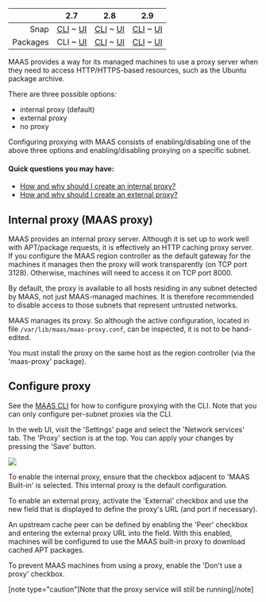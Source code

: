 ||2.7|2.8|2.9|
|-----:|:-----:|:-----:|:-----:|
|Snap|[CLI](/t/proxy-snap-2-7-cli/3030) ~ [UI](/t/proxy-snap-2-7-ui/3031)|[CLI](/t/proxy-snap-2-8-cli/3032) ~ [UI](/t/proxy-snap-2-8-ui/3033)|[CLI](/t/proxy-snap-2-9-cli/3034) ~ [UI](/t/proxy-snap-2-9-ui/3035)|
|Packages|CLI ~ [UI](/t/proxy-deb-2-7-ui/3037)|[CLI](/t/proxy-deb-2-8-cli/3038) ~ [UI](/t/proxy-deb-2-8-ui/3039)|[CLI](/t/proxy-deb-2-9-cli/3040) ~ [UI](/t/proxy-deb-2-9-ui/3041)|

<!-- deb-2-7-ui
||2.7|2.8|2.9|
|-----:|:-----:|:-----:|:-----:|
|Snap|[CLI](/t/proxy-snap-2-7-cli/3030) ~ [UI](/t/proxy-snap-2-7-ui/3031)|[CLI](/t/proxy-snap-2-8-cli/3032) ~ [UI](/t/proxy-snap-2-8-ui/3033)|[CLI](/t/proxy-snap-2-9-cli/3034) ~ [UI](/t/proxy-snap-2-9-ui/3035)|
|Packages|[CLI](/t/proxy-deb-2-7-cli/3036) ~ UI|[CLI](/t/proxy-deb-2-8-cli/3038) ~ [UI](/t/proxy-deb-2-8-ui/3039)|[CLI](/t/proxy-deb-2-9-cli/3040) ~ [UI](/t/proxy-deb-2-9-ui/3041)|
 deb-2-7-ui -->

<!-- deb-2-8-cli
||2.7|2.8|2.9|
|-----:|:-----:|:-----:|:-----:|
|Snap|[CLI](/t/proxy-snap-2-7-cli/3030) ~ [UI](/t/proxy-snap-2-7-ui/3031)|[CLI](/t/proxy-snap-2-8-cli/3032) ~ [UI](/t/proxy-snap-2-8-ui/3033)|[CLI](/t/proxy-snap-2-9-cli/3034) ~ [UI](/t/proxy-snap-2-9-ui/3035)|
|Packages|[CLI](/t/proxy-deb-2-7-cli/3036) ~ [UI](/t/proxy-deb-2-7-ui/3037)|CLI ~ [UI](/t/proxy-deb-2-8-ui/3039)|[CLI](/t/proxy-deb-2-9-cli/3040) ~ [UI](/t/proxy-deb-2-9-ui/3041)|
 deb-2-8-cli -->

<!-- deb-2-8-ui
||2.7|2.8|2.9|
|-----:|:-----:|:-----:|:-----:|
|Snap|[CLI](/t/proxy-snap-2-7-cli/3030) ~ [UI](/t/proxy-snap-2-7-ui/3031)|[CLI](/t/proxy-snap-2-8-cli/3032) ~ [UI](/t/proxy-snap-2-8-ui/3033)|[CLI](/t/proxy-snap-2-9-cli/3034) ~ [UI](/t/proxy-snap-2-9-ui/3035)|
|Packages|[CLI](/t/proxy-deb-2-7-cli/3036) ~ [UI](/t/proxy-deb-2-7-ui/3037)|[CLI](/t/proxy-deb-2-8-cli/3038) ~ UI|[CLI](/t/proxy-deb-2-9-cli/3040) ~ [UI](/t/proxy-deb-2-9-ui/3041)|
 deb-2-8-ui -->

<!-- deb-2-9-cli
||2.7|2.8|2.9|
|-----:|:-----:|:-----:|:-----:|
|Snap|[CLI](/t/proxy-snap-2-7-cli/3030) ~ [UI](/t/proxy-snap-2-7-ui/3031)|[CLI](/t/proxy-snap-2-8-cli/3032) ~ [UI](/t/proxy-snap-2-8-ui/3033)|[CLI](/t/proxy-snap-2-9-cli/3034) ~ [UI](/t/proxy-snap-2-9-ui/3035)|
|Packages|[CLI](/t/proxy-deb-2-7-cli/3036) ~ [UI](/t/proxy-deb-2-7-ui/3037)|[CLI](/t/proxy-deb-2-8-cli/3038) ~ [UI](/t/proxy-deb-2-8-ui/3039)|CLI ~ [UI](/t/proxy-deb-2-9-ui/3041)|
 deb-2-9-cli -->

<!-- deb-2-9-ui
||2.7|2.8|2.9|
|-----:|:-----:|:-----:|:-----:|
|Snap|[CLI](/t/proxy-snap-2-7-cli/3030) ~ [UI](/t/proxy-snap-2-7-ui/3031)|[CLI](/t/proxy-snap-2-8-cli/3032) ~ [UI](/t/proxy-snap-2-8-ui/3033)|[CLI](/t/proxy-snap-2-9-cli/3034) ~ [UI](/t/proxy-snap-2-9-ui/3035)|
|Packages|[CLI](/t/proxy-deb-2-7-cli/3036) ~ [UI](/t/proxy-deb-2-7-ui/3037)|[CLI](/t/proxy-deb-2-8-cli/3038) ~ [UI](/t/proxy-deb-2-8-ui/3039)|[CLI](/t/proxy-deb-2-9-cli/3040) ~ UI|
 deb-2-9-ui -->

<!-- snap-2-7-cli
||2.7|2.8|2.9|
|-----:|:-----:|:-----:|:-----:|
|Snap|CLI ~ [UI](/t/proxy-snap-2-7-ui/3031)|[CLI](/t/proxy-snap-2-8-cli/3032) ~ [UI](/t/proxy-snap-2-8-ui/3033)|[CLI](/t/proxy-snap-2-9-cli/3034) ~ [UI](/t/proxy-snap-2-9-ui/3035)|
|Packages|[CLI](/t/proxy-deb-2-7-cli/3036) ~ [UI](/t/proxy-deb-2-7-ui/3037)|[CLI](/t/proxy-deb-2-8-cli/3038) ~ [UI](/t/proxy-deb-2-8-ui/3039)|[CLI](/t/proxy-deb-2-9-cli/3040) ~ [UI](/t/proxy-deb-2-9-ui/3041)|
 snap-2-7-cli -->

<!-- snap-2-7-ui
||2.7|2.8|2.9|
|-----:|:-----:|:-----:|:-----:|
|Snap|[CLI](/t/proxy-snap-2-7-cli/3030) ~ UI|[CLI](/t/proxy-snap-2-8-cli/3032) ~ [UI](/t/proxy-snap-2-8-ui/3033)|[CLI](/t/proxy-snap-2-9-cli/3034) ~ [UI](/t/proxy-snap-2-9-ui/3035)|
|Packages|[CLI](/t/proxy-deb-2-7-cli/3036) ~ [UI](/t/proxy-deb-2-7-ui/3037)|[CLI](/t/proxy-deb-2-8-cli/3038) ~ [UI](/t/proxy-deb-2-8-ui/3039)|[CLI](/t/proxy-deb-2-9-cli/3040) ~ [UI](/t/proxy-deb-2-9-ui/3041)|
 snap-2-7-ui -->

<!-- snap-2-8-cli
||2.7|2.8|2.9|
|-----:|:-----:|:-----:|:-----:|
|Snap|[CLI](/t/proxy-snap-2-7-cli/3030) ~ [UI](/t/proxy-snap-2-7-ui/3031)|CLI ~ [UI](/t/proxy-snap-2-8-ui/3033)|[CLI](/t/proxy-snap-2-9-cli/3034) ~ [UI](/t/proxy-snap-2-9-ui/3035)|
|Packages|[CLI](/t/proxy-deb-2-7-cli/3036) ~ [UI](/t/proxy-deb-2-7-ui/3037)|[CLI](/t/proxy-deb-2-8-cli/3038) ~ [UI](/t/proxy-deb-2-8-ui/3039)|[CLI](/t/proxy-deb-2-9-cli/3040) ~ [UI](/t/proxy-deb-2-9-ui/3041)|
 snap-2-8-cli -->

<!-- snap-2-8-ui
||2.7|2.8|2.9|
|-----:|:-----:|:-----:|:-----:|
|Snap|[CLI](/t/proxy-snap-2-7-cli/3030) ~ [UI](/t/proxy-snap-2-7-ui/3031)|[CLI](/t/proxy-snap-2-8-cli/3032) ~ UI|[CLI](/t/proxy-snap-2-9-cli/3034) ~ [UI](/t/proxy-snap-2-9-ui/3035)|
|Packages|[CLI](/t/proxy-deb-2-7-cli/3036) ~ [UI](/t/proxy-deb-2-7-ui/3037)|[CLI](/t/proxy-deb-2-8-cli/3038) ~ [UI](/t/proxy-deb-2-8-ui/3039)|[CLI](/t/proxy-deb-2-9-cli/3040) ~ [UI](/t/proxy-deb-2-9-ui/3041)|
 snap-2-8-ui -->

<!-- snap-2-9-cli
||2.7|2.8|2.9|
|-----:|:-----:|:-----:|:-----:|
|Snap|[CLI](/t/proxy-snap-2-7-cli/3030) ~ [UI](/t/proxy-snap-2-7-ui/3031)|[CLI](/t/proxy-snap-2-8-cli/3032) ~ [UI](/t/proxy-snap-2-8-ui/3033)|CLI ~ [UI](/t/proxy-snap-2-9-ui/3035)|
|Packages|[CLI](/t/proxy-deb-2-7-cli/3036) ~ [UI](/t/proxy-deb-2-7-ui/3037)|[CLI](/t/proxy-deb-2-8-cli/3038) ~ [UI](/t/proxy-deb-2-8-ui/3039)|[CLI](/t/proxy-deb-2-9-cli/3040) ~ [UI](/t/proxy-deb-2-9-ui/3041)|
 snap-2-9-cli -->

<!-- snap-2-9-ui
||2.7|2.8|2.9|
|-----:|:-----:|:-----:|:-----:|
|Snap|[CLI](/t/proxy-snap-2-7-cli/3030) ~ [UI](/t/proxy-snap-2-7-ui/3031)|[CLI](/t/proxy-snap-2-8-cli/3032) ~ [UI](/t/proxy-snap-2-8-ui/3033)|[CLI](/t/proxy-snap-2-9-cli/3034) ~ UI|
|Packages|[CLI](/t/proxy-deb-2-7-cli/3036) ~ [UI](/t/proxy-deb-2-7-ui/3037)|[CLI](/t/proxy-deb-2-8-cli/3038) ~ [UI](/t/proxy-deb-2-8-ui/3039)|[CLI](/t/proxy-deb-2-9-cli/3040) ~ [UI](/t/proxy-deb-2-9-ui/3041)|
 snap-2-9-ui -->

MAAS provides a way for its managed machines to use a proxy server when they need to access HTTP/HTTPS-based resources, such as the Ubuntu package archive.

There are three possible options:

-   internal proxy (default)
-   external proxy
-   no proxy

Configuring proxying with MAAS consists of enabling/disabling one of the above three options and enabling/disabling proxying on a specific subnet.

#### Quick questions you may have:

* [How and why should I create an internal proxy?](/t/proxy/763#heading--internal-proxy-maas-proxy)
* [How and why should I create an external proxy?](/t/proxy/763#heading--configure-proxy)

<h2 id="heading--internal-proxy-maas-proxy">Internal proxy (MAAS proxy)</h2>

MAAS provides an internal proxy server. Although it is set up to work well with APT/package requests, it is effectively an HTTP caching proxy server. If you configure the MAAS region controller as the default gateway for the machines it manages then the proxy will work transparently (on TCP port 3128). Otherwise, machines will need to access it on TCP port 8000.

By default, the proxy is available to all hosts residing in any subnet detected by MAAS, not just MAAS-managed machines. It is therefore recommended to disable access to those subnets that represent untrusted networks.

MAAS manages its proxy. So although the active configuration, located in file `/var/lib/maas/maas-proxy.conf`, can be inspected, it is not to be hand-edited.

You must install the proxy on the same host as the region controller (via the 'maas-proxy' package).

<h2 id="heading--configure-proxy">Configure proxy</h2>

See the [MAAS CLI](/t/common-cli-tasks/794#heading--configure-proxying) for how to configure proxying with the CLI. Note that you can only configure per-subnet proxies via the CLI.

In the web UI, visit the 'Settings' page and select the 'Network services' tab. The 'Proxy' section is at the top. You can apply your changes by pressing the 'Save' button.

<a href="https://assets.ubuntu.com/v1/55800a33-installconfig-network-proxy__2.4_configure-proxy.png" target = "_blank"><img src="https://assets.ubuntu.com/v1/55800a33-installconfig-network-proxy__2.4_configure-proxy.png"></a>

To enable the internal proxy, ensure that the checkbox adjacent to 'MAAS Built-in' is selected. This internal proxy is the default configuration.

To enable an external proxy, activate the 'External' checkbox and use the new field that is displayed to define the proxy's URL (and port if necessary).

An upstream cache peer can be defined by enabling the 'Peer' checkbox and entering the external proxy URL into the field. With this enabled, machines will be configured to use the MAAS built-in proxy to download cached APT packages.

To prevent MAAS machines from using a proxy, enable the 'Don't use a proxy' checkbox.

[note type="caution"]Note that the proxy service will still be running[/note]

<!-- LINKS -->